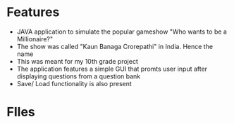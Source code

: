 # Features
* JAVA application to simulate the popular gameshow "Who wants to be a Millionaire?"
* The show was called "Kaun Banaga Crorepathi" in India. Hence the name
* This was meant for my 10th grade project
* The application features a simple GUI that promts user input after displaying questions from a question bank
* Save/ Load functionality is also present

# FIles

